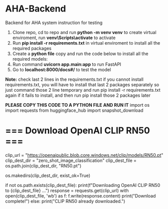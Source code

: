 # AHA-Backend
Backend for AHA system instruction for testing
1. Clone repo, cd to repo and run **python -m venv venv** to create virtual enviroment, run **venv\Scripts\activate** to activate
2. Run **pip install -r requirements.txt** in virtual enviroment to install all the required packages 
3. Create a **python file** copy and run the code below to install all the required models:
4. Run command **uvicorn app.main:app** to run FastAPI
5. Go to **localhost:8000/docs#/** to test the model

**Note:** check last 2 lines in the requirements.txt if you cannot install requirements.txt, you will have to install that last 2 packages separately so just command those 2 line temporary and run pip install -r requirements.txt again if it fails to install, and then run pip install those 2 packages later

**PLEASE COPY THIS CODE TO A PYTHON FILE AND RUN IT**
import os
import requests
from huggingface_hub import snapshot_download

# === Download OpenAI CLIP RN50 ===
clip_url = "https://openaipublic.blob.core.windows.net/clip/models/RN50.pt"
clip_dest_dir = "zero_shot_image_classification"
clip_dest_file = os.path.join(clip_dest_dir, "RN50.pt")

os.makedirs(clip_dest_dir, exist_ok=True)

if not os.path.exists(clip_dest_file):
    print(f"Downloading OpenAI CLIP RN50 to {clip_dest_file} ...")
    response = requests.get(clip_url)
    with open(clip_dest_file, 'wb') as f:
        f.write(response.content)
    print("Download complete!")
else:
    print("CLIP RN50 already downloaded.")
